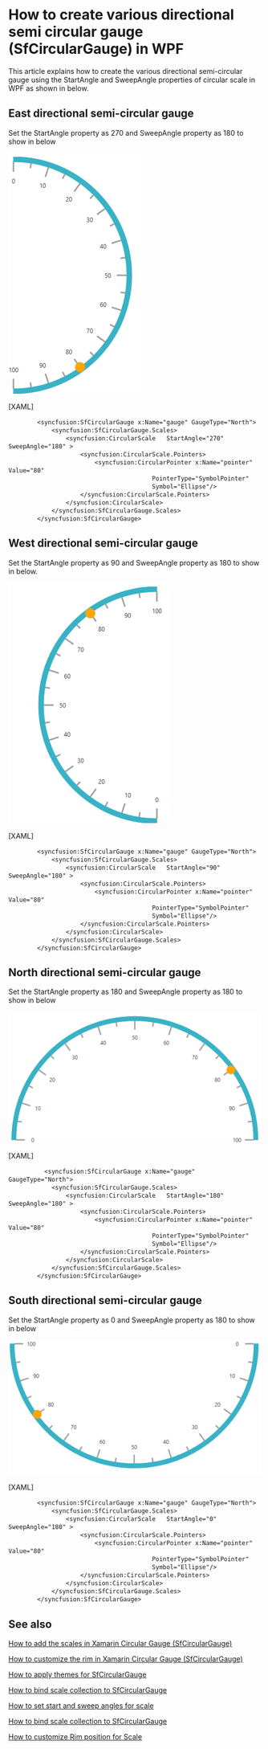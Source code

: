 # How to create various directional semi circular gauge (SfCircularGauge) in WPF

This article explains how to create the various directional semi-circular gauge  using the StartAngle and SweepAngle properties of circular scale in WPF as shown in below.

## East directional semi-circular gauge

Set the StartAngle property as 270 and SweepAngle property as 180 to show in below

 ![](East_directional_gauge.png)

[XAML]

```
        <syncfusion:SfCircularGauge x:Name="gauge" GaugeType="North">
            <syncfusion:SfCircularGauge.Scales>
                <syncfusion:CircularScale   StartAngle="270" SweepAngle="180" >
                    <syncfusion:CircularScale.Pointers>
                        <syncfusion:CircularPointer x:Name="pointer" Value="80"
                                        PointerType="SymbolPointer" 
                                        Symbol="Ellipse"/>
                    </syncfusion:CircularScale.Pointers>
                </syncfusion:CircularScale>
            </syncfusion:SfCircularGauge.Scales>
        </syncfusion:SfCircularGauge>
```

## West directional semi-circular gauge

Set the StartAngle property as 90 and SweepAngle property as 180 to show in below.

 ![](West_directional_gauge.png)

 

[XAML]

```
        <syncfusion:SfCircularGauge x:Name="gauge" GaugeType="North">
            <syncfusion:SfCircularGauge.Scales>
                <syncfusion:CircularScale   StartAngle="90" SweepAngle="180" >
                    <syncfusion:CircularScale.Pointers>
                        <syncfusion:CircularPointer x:Name="pointer" Value="80"
                                        PointerType="SymbolPointer" 
                                        Symbol="Ellipse"/>
                    </syncfusion:CircularScale.Pointers>
                </syncfusion:CircularScale>
            </syncfusion:SfCircularGauge.Scales>
        </syncfusion:SfCircularGauge>
```

## North directional semi-circular gauge

Set the StartAngle property as 180 and SweepAngle property as 180 to show in below

  ![](North_directional_gauge.png)


[XAML]

```
          <syncfusion:SfCircularGauge x:Name="gauge" GaugeType="North">
            <syncfusion:SfCircularGauge.Scales>
                <syncfusion:CircularScale   StartAngle="180" SweepAngle="180" >
                    <syncfusion:CircularScale.Pointers>
                        <syncfusion:CircularPointer x:Name="pointer" Value="80"
                                        PointerType="SymbolPointer" 
                                        Symbol="Ellipse"/>
                    </syncfusion:CircularScale.Pointers>
                </syncfusion:CircularScale>
            </syncfusion:SfCircularGauge.Scales>
        </syncfusion:SfCircularGauge>
```

## South directional semi-circular gauge

Set the StartAngle property as 0 and SweepAngle property as 180 to show in below

 ![](South_directional_gauge.png)

 

[XAML]

```
        <syncfusion:SfCircularGauge x:Name="gauge" GaugeType="North">
            <syncfusion:SfCircularGauge.Scales>
                <syncfusion:CircularScale   StartAngle="0" SweepAngle="180" >
                    <syncfusion:CircularScale.Pointers>
                        <syncfusion:CircularPointer x:Name="pointer" Value="80"
                                        PointerType="SymbolPointer" 
                                        Symbol="Ellipse"/>
                    </syncfusion:CircularScale.Pointers>
                </syncfusion:CircularScale>
            </syncfusion:SfCircularGauge.Scales>
        </syncfusion:SfCircularGauge>
```
## See also

[How to add the scales in Xamarin Circular Gauge (SfCircularGauge)](https://help.syncfusion.com/xamarin/circular-gauge/scales)

[How to customize the rim in Xamarin Circular Gauge (SfCircularGauge)](https://help.syncfusion.com/xamarin/circular-gauge/rim)

[How to apply themes for SfCircularGauge](https://help.syncfusion.com/xamarin/circular-gauge/rim)

[How to bind scale collection to SfCircularGauge](https://www.syncfusion.com/kb/10578/how-to-bind-scale-collection-to-sfcirculargauge?_ga=2.222859803.1097610725.1597034638-1273195395.1560836863)

[How to set start and sweep angles for scale](https://www.syncfusion.com/kb/10567/how-to-set-start-and-sweep-angles-for-scale)

[How to bind scale collection to SfCircularGauge](https://www.syncfusion.com/kb/10578/how-to-bind-scale-collection-to-sfcirculargauge)

[How to customize Rim position for Scale](https://www.syncfusion.com/kb/8296/how-to-customize-rim-position-for-scale)



